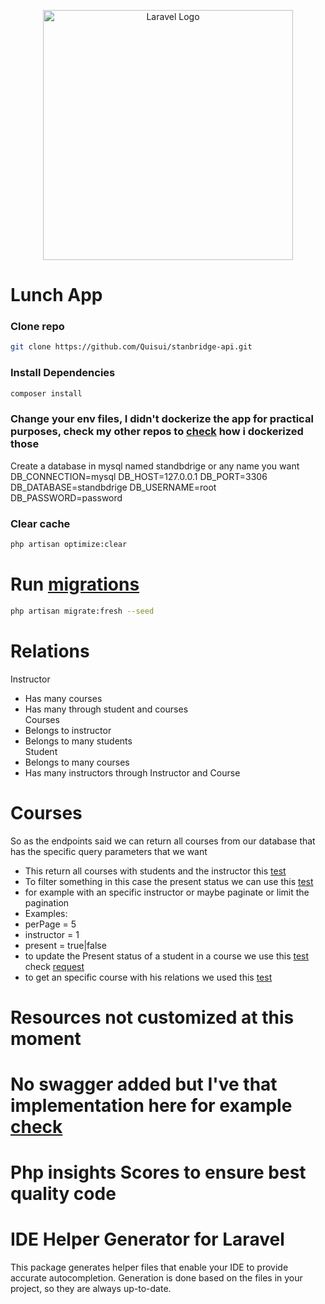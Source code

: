 <p align="center"><a href="https://laravel.com" target="_blank"><img src="https://raw.githubusercontent.com/laravel/art/master/logo-lockup/5%20SVG/2%20CMYK/1%20Full%20Color/laravel-logolockup-cmyk-red.svg" width="400" alt="Laravel Logo"></a></p>

# Lunch App
### Clone repo
```bash
git clone https://github.com/Quisui/stanbridge-api.git
```
### Install Dependencies
```bash
composer install
```
### Change your env files, I didn't dockerize the app for practical purposes, check my other repos to [check]() how i dockerized those
Create a database in mysql named standbdrige or any name you want
DB_CONNECTION=mysql
DB_HOST=127.0.0.1
DB_PORT=3306
DB_DATABASE=standbdrige
DB_USERNAME=root
DB_PASSWORD=password
### Clear cache
```bash
php artisan optimize:clear

```
# Run [migrations]()
```bash
php artisan migrate:fresh --seed
```

# Relations 
Instructor <br />
- Has many courses <br />
- Has many through student and courses <br />
Courses <br />
- Belongs to instructor <br />
- Belongs to many students <br />
Student <br />
- Belongs to many courses <br />
- Has many instructors through Instructor and Course <br />

# Courses
So as the endpoints said we can return all courses from our database that has the specific query parameters that we want
- This return all courses with students and the instructor this [test]() <br />
- To filter something in this case the present status we can use this [test]() <br />
 - for example with an specific instructor or maybe paginate or limit the pagination <br />
 - Examples: <br />
  - perPage = 5 <br />
  - instructor = 1 <br />
  - present = true|false <br />
- to update the Present status of a student in a course we use this [test]() <br />
    check [request]()
- to get an specific course with his relations we used this [test]() <br />
# Resources not customized at this moment
# No swagger added but I've that implementation here for example [check]()
# Php insights Scores to ensure best quality code

# IDE Helper Generator for Laravel
This package generates helper files that enable your IDE to provide accurate autocompletion. Generation is done based on the files in your project, so they are always up-to-date.

